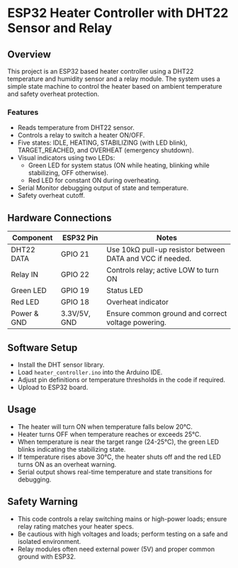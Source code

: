 # ESP32 Heater Controller with DHT22 Sensor and Relay

## Overview

This project is an ESP32 based heater controller using a DHT22 temperature and humidity sensor and a relay module. The system uses a simple state machine to control the heater based on ambient temperature and safety overheat protection.

### Features

- Reads temperature from DHT22 sensor.
- Controls a relay to switch a heater ON/OFF.
- Five states: IDLE, HEATING, STABILIZING (with LED blink), TARGET_REACHED, and OVERHEAT (emergency shutdown).
- Visual indicators using two LEDs:
  - Green LED for system status (ON while heating, blinking while stabilizing, OFF otherwise).
  - Red LED for constant ON during overheating.
- Serial Monitor debugging output of state and temperature.
- Safety overheat cutoff.

## Hardware Connections

| Component    | ESP32 Pin | Notes                                       |
|--------------|------------|---------------------------------------------|
| DHT22 DATA   | GPIO 21    | Use 10kΩ pull-up resistor between DATA and VCC if needed. |
| Relay IN     | GPIO 22    | Controls relay; active LOW to turn ON       |
| Green LED    | GPIO 19    | Status LED                                  |
| Red LED      | GPIO 18    | Overheat indicator                          |
| Power & GND  | 3.3V/5V, GND | Ensure common ground and correct voltage powering. |

## Software Setup

- Install the DHT sensor library.
- Load `heater_controller.ino` into the Arduino IDE.
- Adjust pin definitions or temperature thresholds in the code if required.
- Upload to ESP32 board.

## Usage

- The heater will turn ON when temperature falls below 20°C.
- Heater turns OFF when temperature reaches or exceeds 25°C.
- When temperature is near the target range (24-25°C), the green LED blinks indicating the stabilizing state.
- If temperature rises above 30°C, the heater shuts off and the red LED turns ON as an overheat warning.
- Serial output shows real-time temperature and state transitions for debugging.

## Safety Warning

- This code controls a relay switching mains or high-power loads; ensure relay rating matches your heater specs.
- Be cautious with high voltages and loads; perform testing on a safe and isolated environment.
- Relay modules often need external power (5V) and proper common ground with ESP32.


